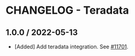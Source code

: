 # CHANGELOG - Teradata

## 1.0.0 / 2022-05-13

* [Added] Add teradata integration. See [#11701](https://github.com/DataDog/integrations-core/pull/11701).
